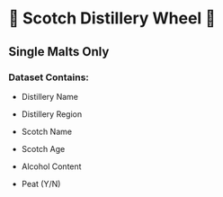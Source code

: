 # 🥃 Scotch Distillery Wheel 🥃

## Single Malts Only



### Dataset Contains:

- Distillery Name

- Distillery Region

- Scotch Name

- Scotch Age

- Alcohol Content

- Peat (Y/N)
